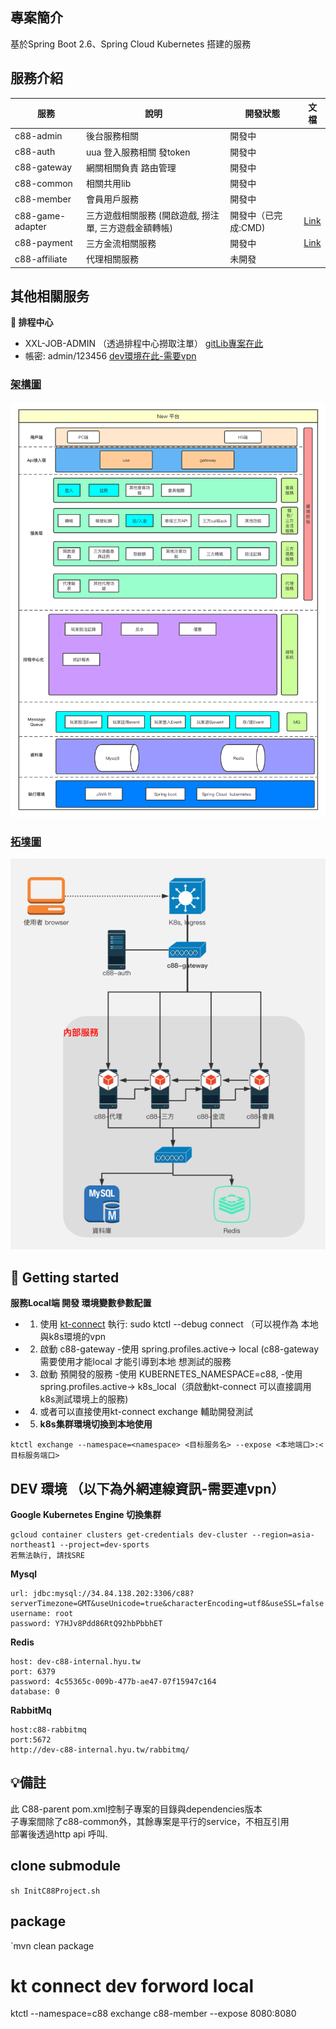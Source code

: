 ## 專案簡介

基於Spring Boot 2.6、Spring Cloud Kubernetes 搭建的服務

## 服務介紹

| 服務               | 說明                             | 開發狀態         | 文檔                                                                               |
|------------------|--------------------------------|--------------|----------------------------------------------------------------------------------|
| c88-admin        | 後台服務相關                         | 開發中          |                                                                                  |
| c88-auth         | uua 登入服務相關 發token              | 開發中          |                                                                                  |
| c88-gateway      | 網關相關負責 路由管理                    | 開發中          |                                                                                  |
| c88-common       | 相關共用lib                        | 開發中          |                                                                                  |
| c88-member       | 會員用戶服務                         | 開發中          |                                                                                  |
| c88-game-adapter | 三方遊戲相關服務 (開啟遊戲, 撈注單, 三方遊戲金額轉帳) | 開發中（已完成:CMD) | [Link](https://smartclouds.atlassian.net/wiki/spaces/Javateam/pages/216662017/-) |
| c88-payment      | 三方金流相關服務                       | 開發中          | [Link](https://smartclouds.atlassian.net/wiki/spaces/Javateam/pages/208371713/-)                                                                         |
| c88-affiliate    | 代理相關服務                         | 未開發          |                                                                                  |

## 其他相關服务

**🔴 排程中心**

- XXL-JOB-ADMIN （透過排程中心撈取注單） [gitLib專案在此](https://gitlab.hygo.cc/c88/backend/xxl-job-admin)
- 帳密: admin/123456 [dev環境在此-需要vpn](http://dev-c88-internal.hyu.tw/xxl-job-admin)

### [架構圖](https://www.processon.com/view/link/62611422e0b34d072168dae6)

![architecture.jpg](architecture.jpg)

### [拓墣圖](https://www.processon.com/view/link/626b77d1e401fd1b24608e1b)

![topology.png](topology.png)

## 🚀 Getting started

**服務Local端 開發 環境變數參數配置**

-
    1. 使用 [kt-connect](https://github.com/alibaba/kt-connect/blob/master/README_CN.md) 執行: sudo ktctl --debug connect
       （可以視作為 本地與k8s環境的vpn
-
    2. 啟動 c88-gateway -使用 spring.profiles.active-> local (c88-gateway需要使用才能local 才能引導到本地 想測試的服務
-
    3. 啟動 預開發的服務 -使用 KUBERNETES_NAMESPACE=c88, -使用 spring.profiles.active-> k8s_local（須啟動kt-connect 可以直接調用k8s測試環境上的服務)
-
    4. 或者可以直接使用kt-connect exchange 輔助開發測試
-
    5. **k8s集群環境切換到本地使用**
```shell
ktctl exchange --namespace=<namespace> <目标服务名> --expose <本地端口>:<目标服务端口>
```

## DEV 環境 （以下為外網連線資訊-需要連vpn）

**Google Kubernetes Engine 切換集群**

    gcloud container clusters get-credentials dev-cluster --region=asia-northeast1 --project=dev-sports
    若無法執行, 請找SRE

**Mysql**

    url: jdbc:mysql://34.84.138.202:3306/c88?serverTimezone=GMT&useUnicode=true&characterEncoding=utf8&useSSL=false
    username: root
    password: Y7HJv8Pdd86RtQ92hbPbbhET

**Redis**

    host: dev-c88-internal.hyu.tw
    port: 6379
    password: 4c55365c-009b-477b-ae47-07f15947c164
    database: 0

**RabbitMq**

    host:c88-rabbitmq
    port:5672
    http://dev-c88-internal.hyu.tw/rabbitmq/

## 💡備註

此 C88-parent pom.xml控制子專案的目錄與dependencies版本\
子專案間除了c88-common外，其餘專案是平行的service，不相互引用\
部署後透過http api 呼叫.

## clone submodule

`sh InitC88Project.sh
`

## package

`mvn clean package

# kt connect dev forword local

ktctl --namespace=c88 exchange c88-member --expose 8080:8080  